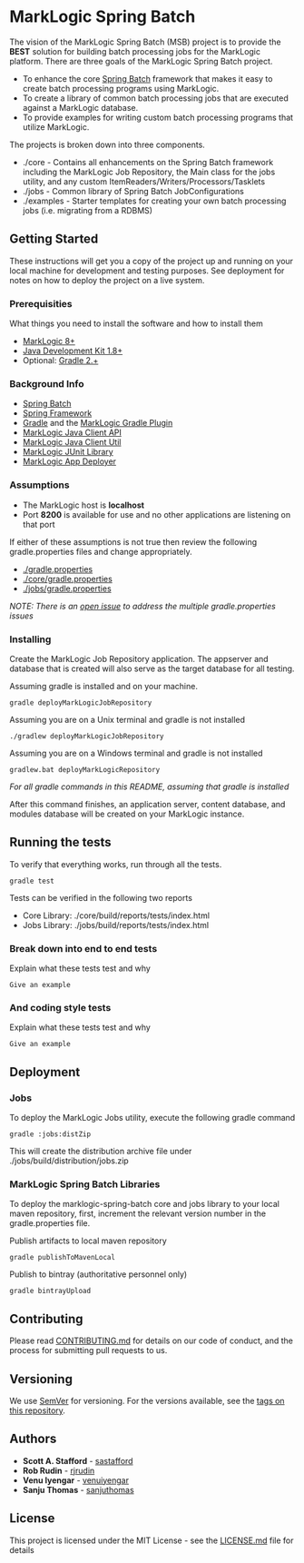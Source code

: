 # MarkLogic Spring Batch

The vision of the MarkLogic Spring Batch (MSB) project is to provide the **BEST** solution for building batch processing jobs for the MarkLogic platform.  There are three goals of the MarkLogic Spring Batch project.  

* To enhance the core [Spring Batch](http://docs.spring.io/spring-batch/trunk/reference/html/) framework that makes it easy to create batch processing programs using MarkLogic.  
* To create a library of common batch processing jobs that are executed against a MarkLogic database.  
* To provide examples for writing custom batch processing programs that utilize MarkLogic.
     
The projects is broken down into three components.  
* ./core - Contains all enhancements on the Spring Batch framework including the MarkLogic Job Repository, the Main class for the jobs utility, and any custom ItemReaders/Writers/Processors/Tasklets
* ./jobs - Common library of Spring Batch JobConfigurations
* ./examples - Starter templates for creating your own batch processing jobs (i.e. migrating from a RDBMS)

## Getting Started

These instructions will get you a copy of the project up and running on your local machine for development and testing purposes. See deployment for notes on how to deploy the project on a live system.

### Prerequisities

What things you need to install the software and how to install them

* [MarkLogic 8+](http://developer.marklogic.com/products)
* [Java Development Kit 1.8+](http://www.oracle.com/technetwork/java/javase/downloads/jdk8-downloads-2133151.html)
* Optional: [Gradle 2.+](http://gradle.org/gradle-download/)

### Background Info
* [Spring Batch](http://docs.spring.io/spring-batch/trunk/reference/html/)
* [Spring Framework](https://projects.spring.io/spring-framework/)
* [Gradle](http://gradle.org/) and the [MarkLogic Gradle Plugin](http://developer.marklogic.com/code/ml-gradle)
* [MarkLogic Java Client API](http://developer.marklogic.com/products/java)
* [MarkLogic Java Client Util](https://github.com/rjrudin/ml-javaclient-util)
* [MarkLogic JUnit Library](https://github.com/rjrudin/ml-junit)
* [MarkLogic App Deployer](https://github.com/rjrudin/ml-app-deployer)

### Assumptions
* The MarkLogic host is **localhost**
* Port **8200** is available for use and no other applications are listening on that port

If either of these assumptions is not true then review the following gradle.properties files and change appropriately.
* [./gradle.properties]()
* [./core/gradle.properties]()
* [./jobs/gradle.properties]()

_NOTE: There is an [open issue](https://github.com/sastafford/marklogic-spring-batch/issues/69) to address the multiple gradle.properties issues_

### Installing

Create the MarkLogic Job Repository application.  The appserver and database that is created will also serve as the target database for all testing. 

Assuming gradle is installed and on your machine.
```
gradle deployMarkLogicJobRepository
```

Assuming you are on a Unix terminal and gradle is not installed
```
./gradlew deployMarkLogicJobRepository
```
 
Assuming you are on a Windows terminal and gradle is not installed
```
gradlew.bat deployMarkLogicRepository
```

_For all gradle commands in this README, assuming that gradle is installed_

After this command finishes, an application server, content database, and modules database will be created on your MarkLogic instance.

## Running the tests

To verify that everything works, run through all the tests.

```
gradle test
```

Tests can be verified in the following two reports

* Core Library: ./core/build/reports/tests/index.html
* Jobs Library: ./jobs/build/reports/tests/index.html

### Break down into end to end tests

Explain what these tests test and why

```
Give an example
```

### And coding style tests

Explain what these tests test and why

```
Give an example
```

## Deployment

### Jobs
To deploy the MarkLogic Jobs utility, execute the following gradle command

```
gradle :jobs:distZip
```

This will create the distribution archive file under ./jobs/build/distribution/jobs.zip

### MarkLogic Spring Batch Libraries
To deploy the marklogic-spring-batch core and jobs library to your local maven repository, first, increment the relevant version number in the gradle.properties file.

Publish artifacts to local maven repository

```
gradle publishToMavenLocal
```

Publish to bintray (authoritative personnel only)

```
gradle bintrayUpload
```


## Contributing

Please read [CONTRIBUTING.md](CONTRIBUTING.md) for details on our code of conduct, and the process for submitting pull requests to us.

## Versioning

We use [SemVer](http://semver.org/) for versioning. For the versions available, see the [tags on this repository](https://github.com/your/project/tags). 

## Authors

* **Scott A. Stafford** - [sastafford](https://github.com/sastafford)
* **Rob Rudin** - [rjrudin](https://github.com/rjrudin)
* **Venu Iyengar** - [venuiyengar](https://github.com/iyengar)
* **Sanju Thomas** - [sanjuthomas](https://github.com/sanjuthomas)

## License

This project is licensed under the MIT License - see the [LICENSE.md](LICENSE.md) file for details
